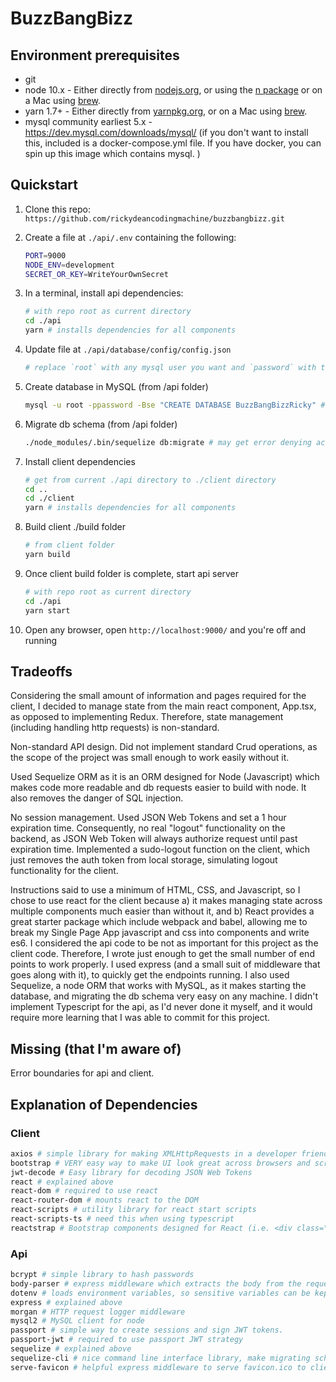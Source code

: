 # BuzzBangBizz

## Environment prerequisites

- git
- node 10.x - Either directly from [nodejs.org](https://nodejs.org), or using the [n package](https://npmjs.com/package/n) or on a Mac using [brew](https://brew.sh/).
- yarn 1.7+ - Either directly from [yarnpkg.org](https://yarnpkg.com/en/), or on a Mac using [brew](https://brew.sh/).
- mysql community earliest 5.x - https://dev.mysql.com/downloads/mysql/ (if you don't want to install this, included is a docker-compose.yml file. If you have docker, you can spin up this image which contains mysql. )

## Quickstart

1.  Clone this repo: `https://github.com/rickydeancodingmachine/buzzbangbizz.git`

1.  Create a file at `./api/.env` containing the following:

    ```bash
    PORT=9000
    NODE_ENV=development
    SECRET_OR_KEY=WriteYourOwnSecret
    ```

1.  In a terminal, install api dependencies:

    ```bash
    # with repo root as current directory
    cd ./api
    yarn # installs dependencies for all components
    ```

1.  Update file at `./api/database/config/config.json`

    ```bash
    # replace `root` with any mysql user you want and `password` with the password for that user. But if you're using docker, then leave the config file. If you change the docker-compose.yml file password value or port value, you'll have to make the changes in the database config.json file as well.
    ```

1.  Create database in MySQL (from /api folder)

    ```bash
    mysql -u root -ppassword -Bse "CREATE DATABASE BuzzBangBizzRicky" # change `root` and `password` to match your config file or change `password` to match your docker-compose.yml file
    ```

1.  Migrate db schema (from /api folder)

    ```bash
    ./node_modules/.bin/sequelize db:migrate # may get error denying access for this command depending on MySQL settings
    ```

1.  Install client dependencies

    ```bash
    # get from current ./api directory to ./client directory
    cd ..
    cd ./client
    yarn # installs dependencies for all components
    ```

1.  Build client ./build folder

    ```bash
    # from client folder
    yarn build
    ```

1.  Once client build folder is complete, start api server

    ```bash
    # with repo root as current directory
    cd ./api
    yarn start
    ```

1.  Open any browser, open `http://localhost:9000/` and you're off and running

## Tradeoffs

Considering the small amount of information and pages required for the client, I decided to manage state from the main react component, App.tsx, as opposed to implementing Redux. Therefore, state management (including handling http requests) is non-standard.

Non-standard API design. Did not implement standard Crud operations, as the scope of the project was small enough to work easily without it.

Used Sequelize ORM as it is an ORM designed for Node (Javascript) which makes code more readable and db requests easier to build with node. It also removes the danger of SQL injection.

No session management. Used JSON Web Tokens and set a 1 hour expiration time. Consequently, no real "logout" functionality on the backend, as JSON Web Token will always authorize request until past expiration time. Implemented a sudo-logout function on the client, which just removes the auth token from local storage, simulating logout functionality for the client.

Instructions said to use a minimum of HTML, CSS, and Javascript, so I chose to use react for the client because a) it makes managing state across multiple components much easier than without it, and b) React provides a great starter package which include webpack and babel, allowing me to break my Single Page App javascript and css into components and write es6. I considered the api code to be not as important for this project as the client code. Therefore, I wrote just enough to get the small number of end points to work properly. I used express (and a small suit of middleware that goes along with it), to quickly get the endpoints running. I also used Sequelize, a node ORM that works with MySQL, as it makes starting the database, and migrating the db schema very easy on any machine. I didn't implement Typescript for the api, as I'd never done it myself, and it would require more learning that I was able to commit for this project.

## Missing (that I'm aware of)

Error boundaries for api and client.

## Explanation of Dependencies

### Client

```bash
axios # simple library for making XMLHttpRequests in a developer friendly way
bootstrap # VERY easy way to make UI look great across browsers and screen-sizes without spending tons of time.
jwt-decode # Easy library for decoding JSON Web Tokens
react # explained above
react-dom # required to use react
react-router-dom # mounts react to the DOM
react-scripts # utility library for react start scripts
react-scripts-ts # need this when using typescript
reactstrap # Bootstrap components designed for React (i.e. <div class="row"> => <Row>). Lots of component types, just makes creating great UI's super easy.
```

### Api

```bash
bcrypt # simple library to hash passwords
body-parser # express middleware which extracts the body from the request stream. Saves developer the trouble of building the body from the request stream themselves.
dotenv # loads environment variables, so sensitive variables can be kept in .env file, and exclude from git commits
express # explained above
morgan # HTTP request logger middleware
mysql2 # MySQL client for node
passport # simple way to create sessions and sign JWT tokens.
passport-jwt # required to use passport JWT strategy
sequelize # explained above
sequelize-cli # nice command line interface library, make migrating schema simple from the command line.
serve-favicon # helpful express middleware to serve favicon.ico to client
```
